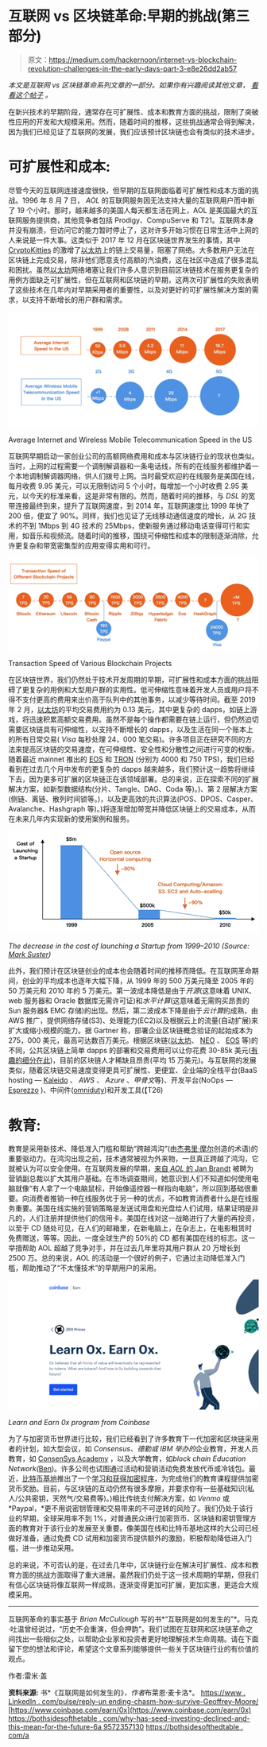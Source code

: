 # 互联网 vs 区块链革命:早期的挑战(第三部分)

> 原文：<https://medium.com/hackernoon/internet-vs-blockchain-revolution-challenges-in-the-early-days-part-3-e8e26dd2ab57>

*本文是互联网 vs 区块链革命系列文章的一部分。如果你有兴趣阅读其他文章，* [*看看这个帖子*](/@remi.gai/internet-vs-blockchain-revolution-article-series-introduction-7f6ca1592796) *。*

在新兴技术的早期阶段，通常存在可扩展性、成本和教育方面的挑战，限制了突破性应用的开发和大规模采用。然而，随着时间的推移，这些挑战通常会得到解决，因为我们已经见证了互联网的发展，我们应该预计区块链也会有类似的技术进步。

# 可扩展性和成本:

尽管今天的互联网连接速度很快，但早期的互联网面临着可扩展性和成本方面的挑战。1996 年 8 月 7 日， *AOL* 的互联网服务因无法支持大量的互联网用户而中断了 19 个小时。那时，越来越多的美国人每天都生活在网上，AOL 是美国最大的互联网服务提供商，其他竞争者包括 Prodigy、CompuServe 和 T21。互联网本身并没有崩溃，但访问它的能力暂时停止了，这对许多开始习惯在日常生活中上网的人来说是一件大事。这类似于 2017 年 12 月在区块链世界发生的事情，其中 [CryptoKitties](https://medium.com/u/c8b1419b5d28?source=post_page-----e8e26dd2ab57--------------------------------) 的激增了[以太坊](https://medium.com/u/d626b3859bc9?source=post_page-----e8e26dd2ab57--------------------------------)上的链上交易量，阻塞了网络。大多数用户无法在区块链上完成交易，除非他们愿意支付高额的汽油费，这在社区中造成了很多混乱和困扰。虽然[以太坊](https://medium.com/u/d626b3859bc9?source=post_page-----e8e26dd2ab57--------------------------------)网络堵塞让我们许多人意识到目前区块链技术在服务更复杂的用例方面缺乏可扩展性，但在互联网和区块链的早期，这两次可扩展性的失败表明了这些技术在几年内对早期采用者的重要性，以及对更好的可扩展性解决方案的需求，以支持不断增长的用户群和需求。

![](img/1ff8e7bee7c8361ab60e28bcd4e8fe76.png)

Average Internet and Wireless Mobile Telecommunication Speed in the US

互联网早期启动一家创业公司的高额网络费用和成本与区块链行业的现状也类似。当时，上网的过程需要一个调制解调器和一条电话线，所有的在线服务都维护着一个本地调制解调器网络，供人们拨号上网。当时最受欢迎的在线服务是美国在线，每月收费 9.95 美元，可以无限制访问 5 个小时，每增加一个小时收费 2.95 美元，以今天的标准来看，这是非常有限的。然而，随着时间的推移，与 *DSL* 的宽带连接最终到来，提升了互联网速度，到 2014 年，互联网速度比 1999 年快了 200 倍，便宜了 90%。同样，我们也见证了无线移动通信速度的增长，从 2G 技术的不到 1Mbps 到 4G 技术的 25Mbps，使新服务通过移动电话变得可行和实用，如音乐和视频流。随着时间的推移，围绕可伸缩性和成本的限制逐渐消除，允许更复杂和带宽密集型的应用变得实用和可行。

![](img/29e1a7b0b48529af412cdd216f8caa1d.png)

Transaction Speed of Various Blockchain Projects

在区块链世界，我们仍然处于技术开发周期的早期，可扩展性和成本方面的挑战阻碍了更复杂的用例和大型用户群的实用性。低可伸缩性意味着开发人员或用户将不得不支付更高的费用来出价高于队列中的其他事务，以减少等待时间。截至 2019 年 2 月，[以太坊](https://medium.com/u/d626b3859bc9?source=post_page-----e8e26dd2ab57--------------------------------)的平均交易费用约为 0.13 美元，其中更复杂的 dapps，如链上游戏，将迅速积累高额交易费用。虽然不是每个操作都需要在链上运行，但仍然迫切需要区块链具有可伸缩性，以支持不断增长的 dapps，以及生活在同一个账本上的所有日常交易( *Visa* 每秒处理 24，000 笔交易)。许多项目正在研究不同的方法来提高区块链的交易速度，在可伸缩性、安全性和分散性之间进行可变的权衡。随着最近 mainnet 推出的 [EOS](https://medium.com/u/146fb2cf2a1d?source=post_page-----e8e26dd2ab57--------------------------------) 和 [TRON](https://medium.com/u/7c2f78c9d321?source=post_page-----e8e26dd2ab57--------------------------------) (分别为 4000 和 750 TPS)，我们已经看到在过去几个月中发布的更复杂的 dapps 越来越多，我们预计这一趋势将继续下去，因为更多可扩展的区块链正在该领域部署。总的来说，正在探索不同的扩展解决方案，如新型数据结构(分片、Tangle、DAG、Coda 等)。)、第 2 层解决方案(侧链、离链、散列时间锁等。)，以及更高效的共识算法(POS、DPOS、Casper、Avalanche、Hashgraph 等)。)将逐渐增加带宽并降低区块链上的交易成本，从而在未来几年内实现新的使用案例和服务。

![](img/dc5577599eaa75f297bc7fc154e5cb00.png)

*The decrease in the cost of launching a Startup from 1999–2010 (Source:* [*Mark Suster*](https://medium.com/u/946f534320f7)*)*

此外，我们预计在区块链创业的成本也会随着时间的推移而降低。在互联网革命期间，创业的平均成本也逐年大幅下降，从 1999 年的 500 万美元降至 2005 年的 50 万美元和 2010 年的 5 万美元。第一波成本降低是由于*开源*(这意味着 UNIX、web 服务器和 Oracle 数据库无需许可证)和*水平计算*(这意味着无需购买昂贵的 Sun 服务器& EMC 存储)的出现。然后，第二波成本下降是由于*云计算*的成熟，由 AWS 推广，提供网络存储(S3)、处理能力(EC2)以及根据云上的流量(自动扩展)来扩大或缩小规模的能力。据 Gartner 称，部署企业区块链概念验证的起始成本为 275，000 美元，最高可达数百万美元。根据区块链([以太坊](https://medium.com/u/d626b3859bc9?source=post_page-----e8e26dd2ab57--------------------------------)、 [NEO](https://medium.com/u/95d056302ecb?source=post_page-----e8e26dd2ab57--------------------------------) 、 [EOS](https://medium.com/u/146fb2cf2a1d?source=post_page-----e8e26dd2ab57--------------------------------) 等)的不同，公共区块链上简单 dapps 的部署和交易费用可以让你花费 30-85k 美元([有趣的细分在此](https://ylv.io/how-much-does-it-costs-to-run-dapp-in-2018/))，目前的区块链人才稀缺且昂贵(平均 15 万美元)。与互联网的发展类似，随着区块链交易速度变得更具可扩展性、更便宜、企业端的全栈平台(BaaS hosting — [Kaleido](https://medium.com/u/209f16e6ac4a?source=post_page-----e8e26dd2ab57--------------------------------) 、 *AWS* 、 *Azure* 、*甲骨文*等)、开发平台(NoOps — [Esprezzo](https://medium.com/u/728ecc55271a?source=post_page-----e8e26dd2ab57--------------------------------) )、中间件([omniduty](https://medium.com/u/a4de5639b1e9?source=post_page-----e8e26dd2ab57--------------------------------))和开发工具(【T26)

# 教育:

教育是采用新技术、降低准入门槛和帮助“跨越鸿沟”(由[杰弗里·摩尔](https://medium.com/u/38b787a1e466?source=post_page-----e8e26dd2ab57--------------------------------)创造的术语)的重要驱动力。在鸿沟出现之前，技术通常被视为外来物，一旦真正跨越了鸿沟，它就被认为可以安全使用。在互联网发展的早期，[来自 *AOL* 的 Jan Brandt](https://medium.com/u/80238f4be042?source=post_page-----e8e26dd2ab57--------------------------------) 被聘为营销副总裁以扩大其用户基础。在市场调查期间，她意识到人们不知道如何使用电脑就像“有人拿了一个电脑鼠标，开始像遥控器一样指向电脑”，所以回到基础很重要。向消费者推销一种在线服务优于另一种的优点，不如教育消费者什么是在线服务重要。美国在线实施的营销策略是发送试用盘和光盘给人们试用，结果证明是非凡的，人们注册并提供他们的信用卡。美国在线对这一战略进行了大量的再投资，以至于 CD 随处可见，在人们的邮箱里，在新电脑上，在杂志上，在电影租赁时免费赠送，等等。因此，一度全球生产的 50%的 CD 都有美国在线的标志。这一举措帮助 AOL 超越了竞争对手，并在过去几年里将其用户群从 20 万增长到 2500 万。总的来说，AOL 的活动是一个很好的例子，它通过主动降低准入门槛，帮助推动了“不太懂技术”的早期用户的采用。

![](img/6683eed364818a8f195de7e488490aa6.png)

*Learn and Earn 0x program from Coinbase*

为了与加密货币世界进行比较，我们已经看到了许多教育下一代加密和区块链采用者的计划，如大型会议，如 *Consensus、*德勤*或 *IBM* 举办的*企业教育，开发人员教育，如 [ConsenSys Academy](https://medium.com/u/62149170daa2?source=post_page-----e8e26dd2ab57--------------------------------) ，以及大学教育，如*block chain Education Network(*[Ben](https://medium.com/u/786b94810d8d?source=post_page-----e8e26dd2ab57--------------------------------))。许多公司也试图通过活动和营销活动免费发放代币或冷钱包。最近，[比特币基地](https://medium.com/u/b9034df3e57a?source=post_page-----e8e26dd2ab57--------------------------------)推出了一个[学习和获得加密程序](https://www.coinbase.com/earn/0x)，为完成他们的教育课程提供加密货币奖励。目前，与区块链的互动仍然有很多摩擦，并要求你有一些基础知识(私人/公共密钥，天然气/交易费等)。)相比传统支付解决方案，如 *Venmo* 或 *Paypal，*更不用说密钥管理和交易带来的不可逆转的风险了。我们仍处于该行业的早期，全球采用率不到 1%，对普通民众进行加密货币、区块链和密钥管理方面的教育对于该行业的发展至关重要。像美国在线和比特币基地这样的大公司已经做好准备，通过免费 CD 试用和加密货币提供额外的激励，积极帮助降低进入门槛，进一步推动采用。

总的来说，不可否认的是，在过去几年中，区块链行业在解决可扩展性、成本和教育方面的挑战方面取得了重大进展。虽然我们仍处于这一技术周期的早期，但我们有信心区块链将像互联网一样成熟，逐渐变得更加可扩展，更加实惠，更适合大规模采用。

____

互联网革命的事实基于 *Brian McCullough* 写的书*“互联网是如何发生的”*。马克·吐温曾经说过，“历史不会重演，但会押韵”。我们试图在互联网和区块链革命之间找出一些相似之处，以帮助企业家和投资者更好地理解技术生命周期。请在下面留下您的想法和评论，希望这个文章系列能够提供一些关于区块链行业的有价值的观点。

作者:雷米·盖

**资料来源:** 书*《互联网是如何发生的》*，作者*布莱恩·麦卡洛*。
[https://www . LinkedIn . com/pulse/reply-un ending-chasm-how-survive-Geoffrey-Moore/](https://www.linkedin.com/pulse/reply-unending-chasm-how-survive-geoffrey-moore/)
[https://www.coinbase.com/earn/0x](https://www.coinbase.com/earn/0x)
[https://bothsidesofthetable . com/why-has-seed-investing-declined-and-this-mean-for-the-future-6a 9572357130](https://bothsidesofthetable.com/why-has-seed-investing-declined-and-what-does-this-mean-for-the-future-6a9572357130)
[https://bothsidesofthedtable . com/a](https://bothsidesofthetable.com/a-deep-dive-into-what-has-really-changed-in-venture-capital-f5d225f7f8)